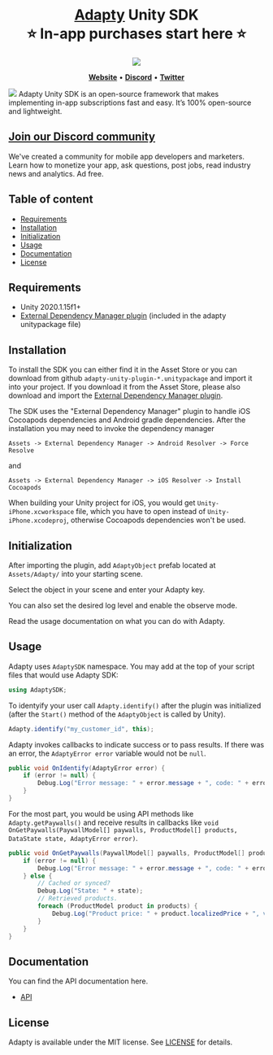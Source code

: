 <h1 align="center" style="border-bottom: none">
    <b>
        <a href="https://adapty.io/?utm_source=github&utm_medium=referral&utm_campaign=AdaptySDK-Unity">Adapty</a> Unity SDK<br>
    </b>
    ⭐️  In-app purchases start here  ⭐️ <br>
</h1>

<p align="center">
<a href="https://go.adapty.io/subhub-community-unity-rep"><img src="https://img.shields.io/badge/Adapty-discord-purple"></a>
</p>


<p align="center">
    <a href="https://adapty.io/?utm_source=github&utm_medium=referral&utm_campaign=AdaptySDK-Unity"><b>Website</b></a> •
    <a href="https://go.adapty.io/subhub-community-unity-rep"><b>Discord</b></a> •
    <a href="https://twitter.com/AdaptyTeam"><b>Twitter</b></a>
</p>

<img src="https://github.com/adaptyteam/AdaptySDK-iOS/blob/master/adapty-schema.png">
Adapty Unity SDK is an open-source framework that makes implementing in-app subscriptions fast and easy. It’s 100% open-source and lightweight.

## [Join our Discord community](https://go.adapty.io/subhub-community-unity-rep)

We've created a community for mobile app developers and marketers. Learn how to monetize your app, ask questions, post jobs, read industry news and analytics. Ad free.

## Table of content

* [Requirements](#requirements)
* [Installation](#installation)
* [Initialization](#initialization)
* [Usage](#usage)
* [Documentation](#documentation)
* [License](#license)

## Requirements
* Unity 2020.1.15f1+
* [External Dependency Manager plugin](https://github.com/googlesamples/unity-jar-resolver) (included in the adapty unitypackage file)

## Installation

To install the SDK you can either find it in the Asset Store or you can download from github `adapty-unity-plugin-*.unitypackage` and import it into your project. If you download it from the Asset Store, please also download and import the [External Dependency Manager plugin](https://github.com/googlesamples/unity-jar-resolver).

The SDK uses the "External Dependency Manager" plugin to handle iOS Cocoapods dependencies and Android gradle dependencies. After the installation you may need to invoke the dependency manager

`Assets -> External Dependency Manager -> Android Resolver -> Force Resolve`

and

`Assets -> External Dependency Manager -> iOS Resolver -> Install Cocoapods`

When building your Unity project for iOS, you would get `Unity-iPhone.xcworkspace` file, which you have to open instead of `Unity-iPhone.xcodeproj`, otherwise Cocoapods dependencies won't be used.

## Initialization

After importing the plugin, add `AdaptyObject` prefab located at `Assets/Adapty/` into your starting scene.

Select the object in your scene and enter your Adapty key.

You can also set the desired log level and enable the observe mode.

Read the usage documentation on what you can do with Adapty.

## Usage

Adapty uses `AdaptySDK` namespace. You may add at the top of your script files that would use Adapty SDK:

```c#
using AdaptySDK;
```

To identyify your user call `Adapty.identify()` after the plugin was initialized (after the `Start()` method of the `AdaptyObject` is called by Unity).

```c#
Adapty.identify("my_customer_id", this);
```

Adapty invokes callbacks to indicate success or to pass results. If there was an error, the `AdaptyError error` variable would not be `null`.

```c#
public void OnIdentify(AdaptyError error) {
	if (error != null) {
		Debug.Log("Error message: " + error.message + ", code: " + error.code);
	}
}
```

For the most part, you would be using API methods like `Adapty.getPaywalls()` and receive results in callbacks like `void OnGetPaywalls(PaywallModel[] paywalls, ProductModel[] products, DataState state, AdaptyError error)`.

```c#
public void OnGetPaywalls(PaywallModel[] paywalls, ProductModel[] products, DataState state, AdaptyError error) {
	if (error != null) {
		Debug.Log("Error message: " + error.message + ", code: " + error.code);
	} else {
		// Cached or synced?
		Debug.Log("State: " + state);
		// Retrieved products.
		foreach (ProductModel product in products) {
			Debug.Log("Product price: " + product.localizedPrice + ", vendorProductId: " + product.vendorProductId);
		}
	}
}
```

## Documentation

You can find the API documentation here.
- [API](/docs/API.md)

## License

Adapty is available under the MIT license. See [LICENSE](https://github.com/adaptyteam/AdaptySDK-Unity/blob/main/LICENSE) for details.
